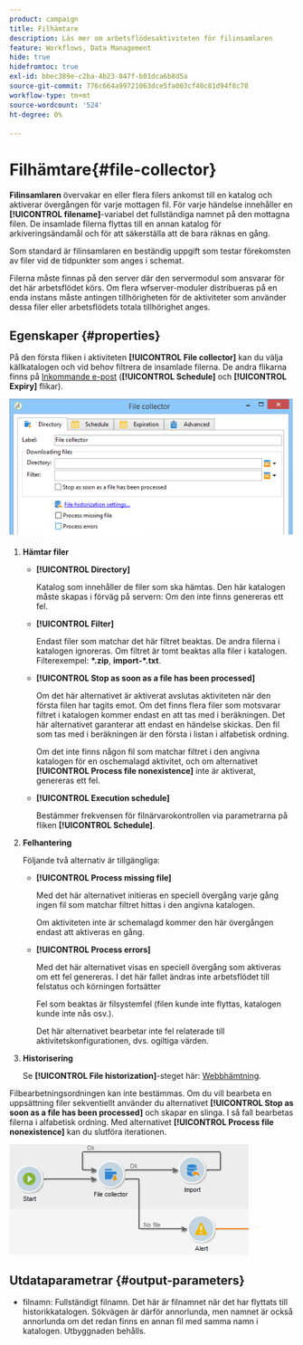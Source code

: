 ```yaml
---
product: campaign
title: Filhämtare
description: Läs mer om arbetsflödesaktiviteten för filinsamlaren
feature: Workflows, Data Management
hide: true
hidefromtoc: true
exl-id: bbec389e-c2ba-4b23-847f-b01dca6b8d5a
source-git-commit: 776c664a99721063dce5fa003cf40c81d94f8c78
workflow-type: tm+mt
source-wordcount: '524'
ht-degree: 0%

---
```


# Filhämtare{#file-collector}



**Filinsamlaren** övervakar en eller flera filers ankomst till en katalog och aktiverar övergången för varje mottagen fil. För varje händelse innehåller en **[!UICONTROL filename]**-variabel det fullständiga namnet på den mottagna filen. De insamlade filerna flyttas till en annan katalog för arkiveringsändamål och för att säkerställa att de bara räknas en gång.

Som standard är filinsamlaren en beständig uppgift som testar förekomsten av filer vid de tidpunkter som anges i schemat.

Filerna måste finnas på den server där den servermodul som ansvarar för det här arbetsflödet körs. Om flera wfserver-moduler distribueras på en enda instans måste antingen tillhörigheten för de aktiviteter som använder dessa filer eller arbetsflödets totala tillhörighet anges.

## Egenskaper {#properties}

På den första fliken i aktiviteten **[!UICONTROL File collector]** kan du välja källkatalogen och vid behov filtrera de insamlade filerna. De andra flikarna finns på [Inkommande e-post](inbound-emails.md) (**[!UICONTROL Schedule]** och **[!UICONTROL Expiry]** flikar).

![](assets/file_collect_edit.png)

1. **Hämtar filer**

   * **[!UICONTROL Directory]**

     Katalog som innehåller de filer som ska hämtas. Den här katalogen måste skapas i förväg på servern: Om den inte finns genereras ett fel.

   * **[!UICONTROL Filter]**

     Endast filer som matchar det här filtret beaktas. De andra filerna i katalogen ignoreras. Om filtret är tomt beaktas alla filer i katalogen. Filterexempel: **&#42;.zip**, **import-&#42;.txt**.

   * **[!UICONTROL Stop as soon as a file has been processed]**

     Om det här alternativet är aktiverat avslutas aktiviteten när den första filen har tagits emot. Om det finns flera filer som motsvarar filtret i katalogen kommer endast en att tas med i beräkningen. Det här alternativet garanterar att endast en händelse skickas. Den fil som tas med i beräkningen är den första i listan i alfabetisk ordning.

     Om det inte finns någon fil som matchar filtret i den angivna katalogen för en oschemalagd aktivitet, och om alternativet **[!UICONTROL Process file nonexistence]** inte är aktiverat, genereras ett fel.

   * **[!UICONTROL Execution schedule]**

     Bestämmer frekvensen för filnärvarokontrollen via parametrarna på fliken **[!UICONTROL Schedule]**.

1. **Felhantering**

   Följande två alternativ är tillgängliga:

   * **[!UICONTROL Process missing file]**

     Med det här alternativet initieras en speciell övergång varje gång ingen fil som matchar filtret hittas i den angivna katalogen.

     Om aktiviteten inte är schemalagd kommer den här övergången endast att aktiveras en gång.

   * **[!UICONTROL Process errors]**

     Med det här alternativet visas en speciell övergång som aktiveras om ett fel genereras. I det här fallet ändras inte arbetsflödet till felstatus och körningen fortsätter

     Fel som beaktas är filsystemfel (filen kunde inte flyttas, katalogen kunde inte nås osv.).

     Det här alternativet bearbetar inte fel relaterade till aktivitetskonfigurationen, dvs. ogiltiga värden.

1. **Historisering**

   Se **[!UICONTROL File historization]**-steget här: [Webbhämtning](web-download.md).

Filbearbetningsordningen kan inte bestämmas. Om du vill bearbeta en uppsättning filer sekventiellt använder du alternativet **[!UICONTROL Stop as soon as a file has been processed]** och skapar en slinga. I så fall bearbetas filerna i alfabetisk ordning. Med alternativet **[!UICONTROL Process file nonexistence]** kan du slutföra iterationen.

![](assets/file_collect_loop.png)

## Utdataparametrar {#output-parameters}

* filnamn: Fullständigt filnamn. Det här är filnamnet när det har flyttats till historikkatalogen. Sökvägen är därför annorlunda, men namnet är också annorlunda om det redan finns en annan fil med samma namn i katalogen. Utbyggnaden behålls.
